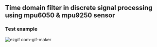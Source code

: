## Time domain filter in discrete signal processing using  mpu6050 & mpu9250 sensor<br>
### Test example <br>
![ezgif com-gif-maker](https://user-images.githubusercontent.com/70312248/123396256-12364500-d5dc-11eb-87b0-c9de54435a03.gif)
